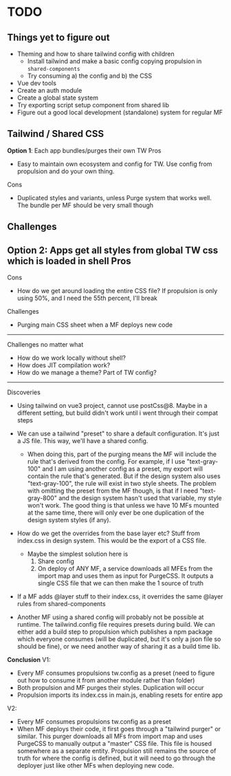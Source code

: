 # TODO

## Things yet to figure out
- Theming and how to share tailwind config with children
  - Install tailwind and make a basic config copying propulsion in `shared-components`
  - Try consuming a) the config and b) the CSS
- Vue dev tools
- Create an auth module
- Create a global state system
- Try exporting script setup component from shared lib
- Figure out a good local development (standalone) system for regular MF

## Tailwind / Shared CSS
**Option 1**: Each app bundles/purges their own TW
Pros
- Easy to maintain own ecosystem and config for TW. Use config from propulsion and do your own thing.

Cons
- Duplicated styles and variants, unless Purge system that works well. The bundle per MF should be very small though

Challenges
- 

**Option 2**: Apps get all styles from global TW css which is loaded in shell
Pros
- 

Cons
- How do we get around loading the entire CSS file? If propulsion is only using 50%, and I need the 55th percent, I'll break

Challenges
- Purging main CSS sheet when a MF deploys new code

----------
Challenges no matter what
- How do we work locally without shell?
- How does JIT compilation work?
- How do we manage a theme? Part of TW config?

---------
Discoveries
- Using tailwind on vue3 project, cannot use postCss@8. Maybe in a different setting, but build didn't work until i went through their compat steps

- We can use a tailwind "preset" to share a default configuration. It's just a JS file. This way, we'll have a shared config.
  - When doing this, part of the purging means the MF will include the rule that's derived from the config. For example, if I use "text-gray-100" and I am using another config as a preset, my export will contain the rule that's generated. But if the design system also uses "text-gray-100", the rule will exist in two style sheets. The problem with omitting the preset from the MF though, is that if I need "text-gray-800" and the design system hasn't used that variable, my style won't work. The good thing is that unless we have 10 MFs mounted at the same time, there will only ever be one duplication of the design system styles (if any).
- How do we get the overrides from the base layer etc? Stuff from index.css in design system. This would be the export of a CSS file.
  - Maybe the simplest solution here is
    1. Share config 
    2. On deploy of ANY MF, a service downloads all MFEs from the import map and uses them as input for PurgeCSS. It outputs a single CSS file that we can then make the 1 source of truth

- If a MF adds @layer stuff to their index.css, it overrides the same @layer rules from shared-components

- Another MF using a shared config will probably not be possible at runtime. The tailwind.config file requires presets during build. We can either add a build step to propulsion which publishes a npm package which everyone consumes (will be duplicated, but it's only a json file so should be fine), or we need another way of sharing it as a build time lib.

**Conclusion**
V1: 
  - Every MF consumes propulsions tw.config as a preset (need to figure out how to consume it from another module rather than folder)
  - Both propulsion and MF purges their styles. Duplication will occur
  - Propulsion imports its index.css in main.js, enabling resets for entire app

V2:
  - Every MF consumes propulsions tw.config as a preset
  - When MF deploys their code, it first goes through a "tailwind purger" or similar. This purger downloads all MFs from import map and uses PurgeCSS to manually output a "master" CSS file. This file is housed somewhere as a separate entity. Propulsion still remains the source of truth for where the config is defined, but it will need to go through the deployer just like other MFs when deploying new code.
